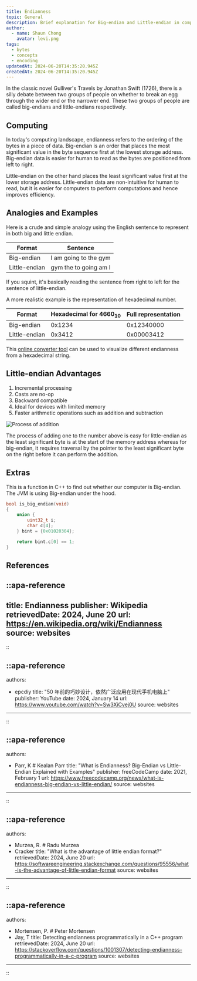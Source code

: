 ```yaml
---
title: Endianness
topic: General
description: Brief explanation for Big-endian and Little-endian in computing
author:
  - name: Shaun Chong
    avatar: levi.png
tags:
  - bytes
  - concepts
  - encoding
updatedAt: 2024-06-20T14:35:20.945Z
createdAt: 2024-06-20T14:35:20.945Z
---
```


In the classic novel Gulliver's Travels by Jonathan Swift (1726), there is a silly debate between two groups of people on whether to break an egg through the wider end or the narrower end. These two groups of people are called big-endians and little-endians respectively.

<!--more-->

## Computing

In today's computing landscape, endianness refers to the ordering of the bytes in a piece of data. Big-endian is an order that places the most significant value in the byte sequence first at the lowest storage address. Big-endian data is easier for human to read as the bytes are positioned from left to right.

Little-endian on the other hand places the least significant value first at the lower storage address. Little-endian data are non-intuitive for human to read, but it is easier for computers to perform computations and hence improves efficiency.

## Analogies and Examples

Here is a crude and simple analogy using the English sentence to represent in both big and little endian.

| Format        | Sentence              |
| ------------- | --------------------- |
| Big-endian    | I am going to the gym |
| Little-endian | gym the to going am I |

If you squint, it's basically reading the sentence from right to left for the sentence of little-endian.

A more realistic example is the representation of hexadecimal number.

| Format        | Hexadecimal for $4660_{10}$ | Full representation |
| ------------- | --------------------------- | ------------------- |
| Big-endian    | 0x1234                      | 0x12340000          |
| Little-endian | 0x3412                      | 0x00003412          |

This [online converter tool](https://www.scadacore.com/tools/programming-calculators/online-hex-converter/) can be used to visualize different endianness from a hexadecimal string.

## Little-endian Advantages

1. Incremental processing
2. Casts are no-op
3. Backward compatible
4. Ideal for devices with limited memory
5. Faster arithmetic operations such as addition and subtraction

![Process of addition](/images/endianness/addition-process.png)

The process of adding one to the number above is easy for little-endian as the least significant byte is at the start of the memory address whereas for big-endian, it requires traversal by the pointer to the least significant byte on the right before it can perform the addition.

## Extras

This is a function in C++ to find out whether our computer is Big-endian. The JVM is using Big-endian under the hood.

```cpp
bool is_big_endian(void)
{
    union {
        uint32_t i;
        char c[4];
    } bint = {0x01020304};

    return bint.c[0] == 1;
}
```

## References

<!-- prettier-ignore-start -->
::apa-reference
---
title: Endianness
publisher: Wikipedia
retrievedDate: 2024, June 20
url: https://en.wikipedia.org/wiki/Endianness
source: websites
---
::

::apa-reference
---
authors:
 - epcdiy
title: "50 年前的巧妙设计，依然广泛应用在现代手机电脑上"
publisher: YouTube
date: 2024, January 14
url: https://www.youtube.com/watch?v=Sw3XiCvej0U
source: websites
---
::

::apa-reference
---
authors:
 - Parr, K # Kealan Parr
title: "What is Endianness? Big-Endian vs Little-Endian Explained with Examples"
publisher: freeCodeCamp
date: 2021, February 1
url: https://www.freecodecamp.org/news/what-is-endianness-big-endian-vs-little-endian/
source: websites
---
::

::apa-reference
---
authors:
 - Murzea, R. # Radu Murzea
 - Cracker
title: "What is the advantage of little endian format?"
retrievedDate: 2024, June 20
url: https://softwareengineering.stackexchange.com/questions/95556/what-is-the-advantage-of-little-endian-format
source: websites
---
::

::apa-reference
---
authors:
 - Mortensen, P. # Peter Mortensen
 - Jay, T
title: Detecting endianness programmatically in a C++ program
retrievedDate: 2024, June 20
url: https://stackoverflow.com/questions/1001307/detecting-endianness-programmatically-in-a-c-program
source: websites
---
::

<!-- prettier-ignore-end -->

